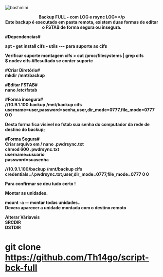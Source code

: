 ![bashmini](https://user-images.githubusercontent.com/12428027/37692278-5515c1cc-2c96-11e8-9542-b4502ff6a310.png)

<b><p align="center">Backup FULL - com LOG e rsync LOG></p<br>
Este backup é executado em pasta remota, existem duas formas de editar o FSTAB de forma segura ou insegura.


<b>#Dependencias#</b>

apt - get install cifs - utils --- para suporte ao cifs

<b>Verificar suporte montagem cifs >  cat /proc/filesystems | grep cifs</b><br>
$ nodev	cifs  #Resultado se conter suporte<br>

<b>#Criar Diretório#</b><br>
mkdir /mnt/backup<br>

<b>#Editar FSTAB#</b><br>
nano /etc/fstab<br>

<b>#Forma insegura#</b><br>
//10.9.1.100.backup /mnt/backup cifs username=user,password=senha,user,dir_mode=0777,file_mode=0777 0 0<br>

Desta forma fica visivel no fstab sua senha do computador da rede de destino do backup;<br>

<b>#Forma Segura#</b><br>
Criar arquivo em / nano .pwdrsync.txt<br>
chmod 600 .pwdrsync.txt <br>
username=usuario<br>
password=suasenha<br>

//10.9.1.100/backup /mnt/backup cifs credentials=/.pwdrsync.txt,user,dir_mode=0777,file_mode=0777 0 0<br>

Para confirmar se deu tudo certo !<br>

Montar as unidades.<br>

<b>mount -a </b> -- montar todas unidades..<br>
Devera aparecer a unidade montada com o destino remoto<br>

<b>Alterar Váriaveis</br>
<b>SRCDIR</b><br>
<b>DSTDIR </b><br>

# git clone https://github.com/Th14go/script-bck-full
